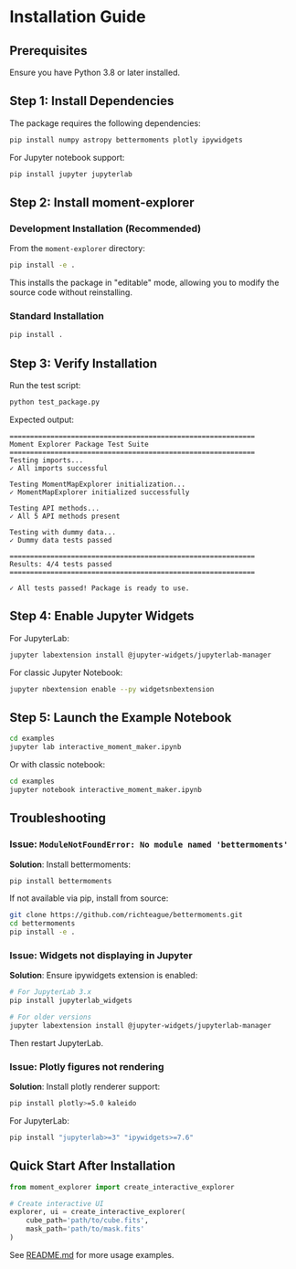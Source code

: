 # Installation Guide

## Prerequisites

Ensure you have Python 3.8 or later installed.

## Step 1: Install Dependencies

The package requires the following dependencies:

```bash
pip install numpy astropy bettermoments plotly ipywidgets
```

For Jupyter notebook support:

```bash
pip install jupyter jupyterlab
```

## Step 2: Install moment-explorer

### Development Installation (Recommended)

From the `moment-explorer` directory:

```bash
pip install -e .
```

This installs the package in "editable" mode, allowing you to modify the source code without reinstalling.

### Standard Installation

```bash
pip install .
```

## Step 3: Verify Installation

Run the test script:

```bash
python test_package.py
```

Expected output:
```
============================================================
Moment Explorer Package Test Suite
============================================================
Testing imports...
✓ All imports successful

Testing MomentMapExplorer initialization...
✓ MomentMapExplorer initialized successfully

Testing API methods...
✓ All 5 API methods present

Testing with dummy data...
✓ Dummy data tests passed

============================================================
Results: 4/4 tests passed
============================================================

✓ All tests passed! Package is ready to use.
```

## Step 4: Enable Jupyter Widgets

For JupyterLab:

```bash
jupyter labextension install @jupyter-widgets/jupyterlab-manager
```

For classic Jupyter Notebook:

```bash
jupyter nbextension enable --py widgetsnbextension
```

## Step 5: Launch the Example Notebook

```bash
cd examples
jupyter lab interactive_moment_maker.ipynb
```

Or with classic notebook:

```bash
cd examples
jupyter notebook interactive_moment_maker.ipynb
```

## Troubleshooting

### Issue: `ModuleNotFoundError: No module named 'bettermoments'`

**Solution**: Install bettermoments:

```bash
pip install bettermoments
```

If not available via pip, install from source:

```bash
git clone https://github.com/richteague/bettermoments.git
cd bettermoments
pip install -e .
```

### Issue: Widgets not displaying in Jupyter

**Solution**: Ensure ipywidgets extension is enabled:

```bash
# For JupyterLab 3.x
pip install jupyterlab_widgets

# For older versions
jupyter labextension install @jupyter-widgets/jupyterlab-manager
```

Then restart JupyterLab.

### Issue: Plotly figures not rendering

**Solution**: Install plotly renderer support:

```bash
pip install plotly>=5.0 kaleido
```

For JupyterLab:

```bash
pip install "jupyterlab>=3" "ipywidgets>=7.6"
```

## Quick Start After Installation

```python
from moment_explorer import create_interactive_explorer

# Create interactive UI
explorer, ui = create_interactive_explorer(
    cube_path='path/to/cube.fits',
    mask_path='path/to/mask.fits'
)
```

See [README.md](README.md) for more usage examples.
